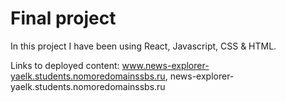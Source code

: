# Final project

In this project I have been using React, Javascript, CSS & HTML.

Links to deployed content: www.news-explorer-yaelk.students.nomoredomainssbs.ru, news-explorer-yaelk.students.nomoredomainssbs.ru